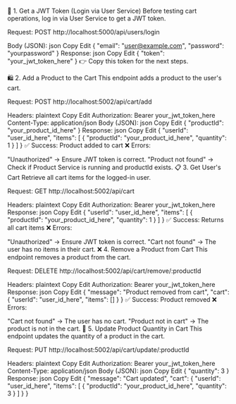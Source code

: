 🔑 1. Get a JWT Token (Login via User Service)
Before testing cart operations, log in via User Service to get a JWT token.

Request: POST http://localhost:5000/api/users/login

Body (JSON):
json
Copy
Edit
{
  "email": "user@example.com",
  "password": "yourpassword"
}
Response:
json
Copy
Edit
{
  "token": "your_jwt_token_here"
}
👉 Copy this token for the next steps.

🛍 2. Add a Product to the Cart
This endpoint adds a product to the user's cart.

Request: POST http://localhost:5002/api/cart/add

Headers:
plaintext
Copy
Edit
Authorization: Bearer your_jwt_token_here
Content-Type: application/json
Body (JSON):
json
Copy
Edit
{
  "productId": "your_product_id_here"
}
Response:
json
Copy
Edit
{
  "userId": "user_id_here",
  "items": [
    {
      "productId": "your_product_id_here",
      "quantity": 1
    }
  ]
}
✅ Success: Product added to cart
❌ Errors:

"Unauthorized" → Ensure JWT token is correct.
"Product not found" → Check if Product Service is running and productId exists.
📋 3. Get User's Cart
Retrieve all cart items for the logged-in user.

Request: GET http://localhost:5002/api/cart

Headers:
plaintext
Copy
Edit
Authorization: Bearer your_jwt_token_here
Response:
json
Copy
Edit
{
  "userId": "user_id_here",
  "items": [
    {
      "productId": "your_product_id_here",
      "quantity": 1
    }
  ]
}
✅ Success: Returns all cart items
❌ Errors:

"Unauthorized" → Ensure JWT token is correct.
"Cart not found" → The user has no items in their cart.
❌ 4. Remove a Product from Cart
This endpoint removes a product from the cart.

Request: DELETE http://localhost:5002/api/cart/remove/:productId

Headers:
plaintext
Copy
Edit
Authorization: Bearer your_jwt_token_here
Response:
json
Copy
Edit
{
  "message": "Product removed from cart",
  "cart": {
    "userId": "user_id_here",
    "items": []
  }
}
✅ Success: Product removed
❌ Errors:

"Cart not found" → The user has no cart.
"Product not in cart" → The product is not in the cart.
🔄 5. Update Product Quantity in Cart
This endpoint updates the quantity of a product in the cart.

Request: PUT http://localhost:5002/api/cart/update/:productId

Headers:
plaintext
Copy
Edit
Authorization: Bearer your_jwt_token_here
Content-Type: application/json
Body (JSON):
json
Copy
Edit
{
  "quantity": 3
}
Response:
json
Copy
Edit
{
  "message": "Cart updated",
  "cart": {
    "userId": "user_id_here",
    "items": [
      {
        "productId": "your_product_id_here",
        "quantity": 3
      }
    ]
  }
}